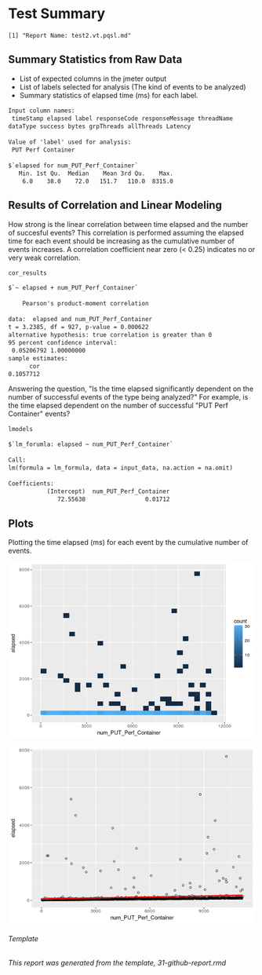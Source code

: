 Test Summary
================

    [1] "Report Name: test2.vt.pqsl.md"

Summary Statistics from Raw Data
--------------------------------

-   List of expected columns in the jmeter output
-   List of labels selected for analysis (The kind of events to be analyzed)
-   Summary statistics of elapsed time (ms) for each label.

<!-- -->

    Input column names:
     timeStamp elapsed label responseCode responseMessage threadName dataType success bytes grpThreads allThreads Latency

    Value of 'label' used for analysis:
     PUT Perf Container

    $`elapsed for num_PUT_Perf_Container`
       Min. 1st Qu.  Median    Mean 3rd Qu.    Max. 
        6.0    38.0    72.0   151.7   110.0  8315.0 

Results of Correlation and Linear Modeling
------------------------------------------

How strong is the linear correlation between time elapsed and the number of succesful events? This correlation is performed assuming the elapsed time for each event should be increasing as the cumulative number of events increases. A correlation coefficient near zero (&lt; 0.25) indicates no or very weak correlation.

``` r
cor_results
```

    $`~ elapsed + num_PUT_Perf_Container`

        Pearson's product-moment correlation

    data:  elapsed and num_PUT_Perf_Container
    t = 3.2385, df = 927, p-value = 0.000622
    alternative hypothesis: true correlation is greater than 0
    95 percent confidence interval:
     0.05206792 1.00000000
    sample estimates:
          cor 
    0.1057712 

Answering the question, "Is the time elapsed significantly dependent on the number of successful events of the type being analyzed?" For example, is the time elapsed dependent on the number of successful "PUT Perf Container" events?

``` r
lmodels
```

    $`lm_forumla: elapsed ~ num_PUT_Perf_Container`

    Call:
    lm(formula = lm_formula, data = input_data, na.action = na.omit)

    Coefficients:
               (Intercept)  num_PUT_Perf_Container  
                  72.55638                 0.01712  

Plots
-----

Plotting the time elapsed (ms) for each event by the cumulative number of events.

![](test2.vt.pqsl_files/figure-markdown_github/bin_plots-1.png)

![](test2.vt.pqsl_files/figure-markdown_github/dot_plots-1.png)

###### Template

*This report was generated from the template, 31-github-report.rmd*

